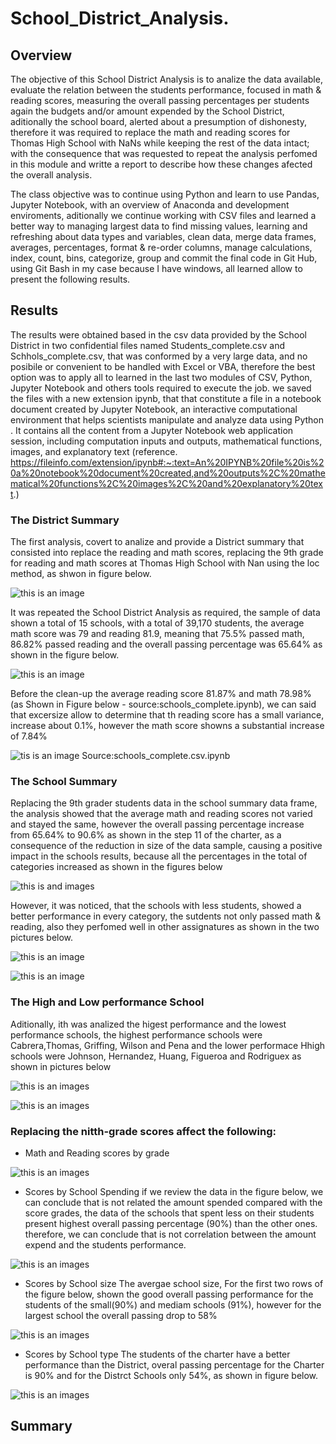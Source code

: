 # School_District_Analysis.
##  Overview
The objective of this School District Analysis is to analize the data available, evaluate the relation between the students performance, focused in math & reading scores, measuring the  overall passing percentages per students again the budgets and/or amount expended by the School District, aditionally the school board, alerted about a presumption of dishonesty, therefore it was required to replace the math and reading scores for Thomas High School with NaNs while keeping the rest of the data intact; with the consequence that was requested to repeat the analysis perfomed in this module and writte a report to describe how these changes afected the overall analysis.

The class objective was to continue using Python and learn to use Pandas, Jupyter Notebook, with an overview of Anaconda and development enviroments, aditionally we continue working with CSV files and learned a better way to managing largest data to find missing values,  learning and refreshing about data types and variables, clean data, merge data frames, averages, percentages, format & re-order columns, manage calculations, index, count, bins, categorize, group and commit the final code in Git Hub, using Git Bash in my case because I have windows, all learned allow to present the following results. 
##  Results
The results were obtained based in the csv data provided by the School District in two confidential files named Students_complete.csv and Schhols_complete.csv, that was conformed by  a very large data, and no posibile or convenient to be handled with Excel or VBA, therefore the best option was to apply all to learned in the last two modules of CSV, Python, Jupyter Notebook and others tools required to execute the job. we saved the files with a new extension ipynb, that that constitute a file in a notebook document created by Jupyter Notebook, an interactive computational environment that helps scientists manipulate and analyze data using Python . It contains all the content from a Jupyter Notebook web application session, including computation inputs and outputs, mathematical functions, images, and explanatory text (reference. https://fileinfo.com/extension/ipynb#:~:text=An%20IPYNB%20file%20is%20a%20notebook%20document%20created,and%20outputs%2C%20mathematical%20functions%2C%20images%2C%20and%20explanatory%20text.)
### The District Summary
The first analysis, covert to analize and provide a District summary  that consisted into replace the reading and math scores, replacing the 9th grade for reading and math scores at Thomas High School with Nan using the loc method, as shwon in figure below.
  
![this is an image](https://github.com/JJF1962/School_District_Analysis.-/blob/main/Resources/Capture%209th%20grade%20with%20NaN.PNG)  
  
It was repeated the School District Analysis as required, the sample of data shown a total of 15 schools, with a total of 39,170 students, the average math score was 79 and reading 81.9, meaning that 75.5% passed  math, 86.82% passed reading and the overall passing percentage was 65.64% as shown in the figure below.

![this is an image](https://github.com/JJF1962/School_District_Analysis.-/blob/main/Resources/Capture%20performance%20.PNG)

Before the clean-up the average reading score 81.87% and math 78.98% (as Shown in Figure below - source:schools_complete.ipynb), we can said that excersize allow to determine that th reading score has a small variance, increase about 0.1%, however the math score showns a substantial increase of 7.84%

![tis is an image](https://github.com/JJF1962/School_District_Analysis.-/blob/main/Resources/Capture%20before%20clean%20up%20%20%25%20pass.PNG)
Source:schools_complete.csv.ipynb


### The School Summary
Replacing the 9th grader students data in the school summary data frame, the analysis showed that the average math and reading scores not varied and stayed the same, however the overall passing percentage increase from 65.64% to 90.6%  as shown in the step 11 of the charter, as a consequence of the reduction in size of the data sample, causing a positive impact in the schools results, because all the percentages in the total of categories increased as shown in the figures below

![this is and images](https://github.com/JJF1962/School_District_Analysis.-/blob/main/Resources/Capture%209th%20graders.PNG)

However, it was noticed, that the schools with less students, showed a better performance in every category, the sutdents not only passed math & reading, also they perfomed well in other assignatures as shown in the two pictures below.

![this is an image](https://github.com/JJF1962/School_District_Analysis.-/blob/main/Resources/Capture%20Score%20by%20School%20Size.PNG)

![this is an image](https://github.com/JJF1962/School_District_Analysis.-/blob/main/Resources/Capture%20Score%20by%20School%20size%202.PNG)

### The High and Low performance School
 Aditionally, ith was analized the higest performance and the lowest performance schools, the highest performance schools were Cabrera,Thomas, Griffing, Wilson and Pena         and the lower performace Hhigh schools were Johnson, Hernandez, Huang, Figueroa and Rodriguex as shown in pictures below

![this is an images](https://github.com/JJF1962/School_District_Analysis.-/blob/main/Resources/Capture%20High%20performance%20schools.PNG)

![this is an images](https://github.com/JJF1962/School_District_Analysis.-/blob/main/Resources/Captureless%20performance%20schools.PNG)

### Replacing the nitth-grade scores affect the following:
 * Math and Reading scores by grade

![this is an images](https://github.com/JJF1962/School_District_Analysis.-/blob/main/Resources/Capture%20math%20and%20reading%20score%20by%20geade.PNG)

 
 * Scores by School Spending
if we review the data in the figure below, we can conclude that is not related the amount spended compared with the score grades, the data of the schools that spent less on their students present highest overall passing percentage (90%) than the other ones. therefore, we can conclude that is not correlation between the amount expend and the students performance.
 
![this is an images](https://github.com/JJF1962/School_District_Analysis.-/blob/main/Resources/Capture%20score%20by%20spending%201.PNG)
 

 * Scores by School size
The avergae school size, For the first two rows of the figure below, shown the good overall passing performance for  the students of the small(90%) and mediam schools (91%), however for the largest school the overall passing drop to 58%  

![this is an images](https://github.com/JJF1962/School_District_Analysis.-/blob/main/Resources/Capture%20Score%20by%20School%20size%202.PNG)

 * Scores by School type
 The students of the charter have a better performance than the District, overal passing percentage for the Charter is 90% and for the Distrct Schools only 54%, as shown in figure below.
 
![this is an images](https://github.com/JJF1962/School_District_Analysis.-/blob/main/Resources/Capture%20Score%20by%20School%20type.PNG)
 

 ## Summary

